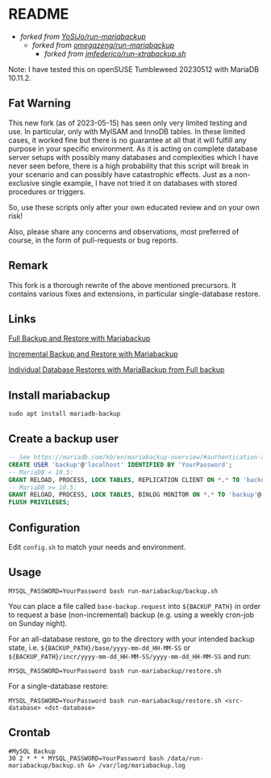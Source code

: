# README

*   *forked from [YoSiJo/run-mariabackup](https://codeberg.org/YoSiJo/run-mariabackup)*
    *   *forked from [omegazeng/run-mariabackup](https://github.com/omegazeng/run-mariabackup)*
        *   *forked from [jmfederico/run-xtrabackup.sh](https://gist.github.com/jmfederico/1495347)*

Note: I have tested this on openSUSE Tumbleweed 20230512 with MariaDB 10.11.2.

## Fat Warning

This new fork (as of 2023-05-15) has seen only very limited testing and use. In particular, only with MyISAM and InnoDB tables.
In these limited cases, it worked fine but there is no guarantee at all that it will fulfill any purpose in your specific environment. As it is acting on complete database server setups with possibly many databases and complexities which I have never seen before, there is a high probability that this script will break in your scenario and can possibly have catastrophic effects. Just as a non-exclusive single example, I have not tried it on databases with stored procedures or triggers.

So, use these scripts only after your own educated review and on your own risk!

Also, please share any concerns and observations, most preferred of course, in the form of pull-requests or bug reports.

## Remark

This fork is a thorough rewrite of the above mentioned precursors. It contains various fixes and extensions, in particular single-database restore.

## Links

[Full Backup and Restore with Mariabackup](https://mariadb.com/kb/en/library/full-backup-and-restore-with-mariabackup/)

[Incremental Backup and Restore with Mariabackup](https://mariadb.com/kb/en/library/incremental-backup-and-restore-with-mariabackup/)

[Individual Database Restores with MariaBackup from Full backup](https://mariadb.com/kb/en/individual-database-restores-with-mariabackup-from-full-backup/)

## Install mariabackup

    sudo apt install mariadb-backup

## Create a backup user

```sql
-- See https://mariadb.com/kb/en/mariabackup-overview/#authentication-and-privileges
CREATE USER 'backup'@'localhost' IDENTIFIED BY 'YourPassword';
-- MariaDB < 10.5:
GRANT RELOAD, PROCESS, LOCK TABLES, REPLICATION CLIENT ON *.* TO 'backup'@'localhost';
-- MariaDB >= 10.5:
GRANT RELOAD, PROCESS, LOCK TABLES, BINLOG MONITOR ON *.* TO 'backup'@'localhost';
FLUSH PRIVILEGES;
```

## Configuration

Edit `config.sh` to match your needs and environment.

## Usage

    MYSQL_PASSWORD=YourPassword bash run-mariabackup/backup.sh

You can place a file called `base-backup.request` into `${BACKUP_PATH}` in order to request a base
(non-incremental) backup (e.g. using a weekly cron-job on Sunday night).

For an all-database restore, go to the directory with your intended backup state, 
i.e. `${BACKUP_PATH}/base/yyyy-mm-dd_HH-MM-SS` 
or `${BACKUP_PATH}/incr/yyyy-mm-dd_HH-MM-SS/yyyy-mm-dd_HH-MM-SS` and run:

    MYSQL_PASSWORD=YourPassword bash run-mariabackup/restore.sh

For a single-database restore:

    MYSQL_PASSWORD=YourPassword bash run-mariabackup/restore.sh <src-database> <dst-database>

## Crontab

    #MySQL Backup
    30 2 * * * MYSQL_PASSWORD=YourPassword bash /data/run-mariabackup/backup.sh &> /var/log/mariabackup.log

